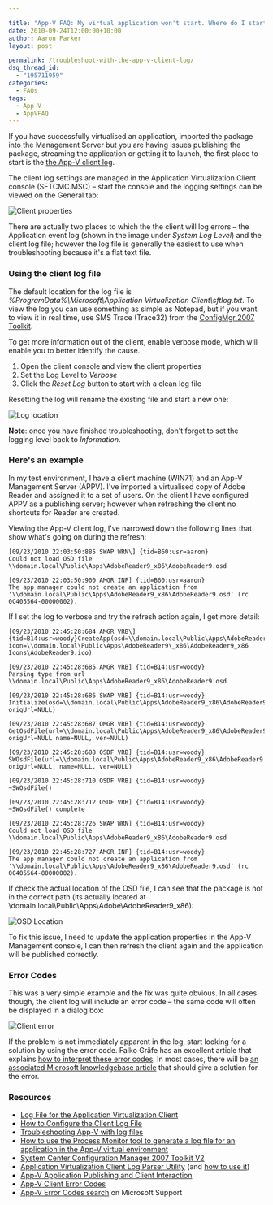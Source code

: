 ```yaml
---

title: "App-V FAQ: My virtual application won't start. Where do I start troubleshooting?"
date: 2010-09-24T12:00:00+10:00
author: Aaron Parker
layout: post

permalink: /troubleshoot-with-the-app-v-client-log/
dsq_thread_id:
  - "195711959"
categories:
  - FAQs
tags:
  - App-V
  - AppVFAQ
---
```

If you have successfully virtualised an application, imported the package into the Management Server but you are having issues publishing the package, streaming the application or getting it to launch, the first place to start is the [the App-V client log](http://technet.microsoft.com/en-us/library/cc817165.aspx).

The client log settings are managed in the Application Virtualization Client console (SFTCMC.MSC) – start the console and the logging settings can be viewed on the General tab:

![Client properties]({{site.baseurl}}/media/2010/09/ClientProperties.png)

There are actually two places to which the the client will log errors – the Application event log (shown in the image under _System Log Level_) and the client log file; however the log file is generally the easiest to use when troubleshooting because it's a flat text file.

### Using the client log file

The default location for the log file is _%ProgramData%\Microsoft\Application Virtualization Client\sftlog.txt_. To view the log you can use something as simple as Notepad, but if you want to view it in real time, use SMS Trace (Trace32) from the [ConfigMgr 2007 Toolkit](http://www.microsoft.com/downloads/en/details.aspx?displaylang=en&FamilyID=5a47b972-95d2-46b1-ab14-5d0cbce54eb8).

To get more information out of the client, enable verbose mode, which will enable you to better identify the cause.

  1. Open the client console and view the client properties
  2. Set the Log Level to _Verbose_
  3. Click the _Reset Log_ button to start with a clean log file

Resetting the log will rename the existing file and start a new one:

![Log location]({{site.baseurl}}/media/2010/09/LogLocation.png)

**Note**: once you have finished troubleshooting, don't forget to set the logging level back to _Information_.

### Here's an example

In my test environment, I have a client machine (WIN71) and an App-V Management Server (APPV). I've imported a virtualised copy of Adobe Reader and assigned it to a set of users. On the client I have configured APPV as a publishing server; however when refreshing the client no shortcuts for Reader are created.

Viewing the App-V client log, I've narrowed down the following lines that show what's going on during the refresh:

```
[09/23/2010 22:03:50:885 SWAP WRN\] {tid=B60:usr=aaron}  
Could not load OSD file \\domain.local\Public\Apps\AdobeReader9_x86\AdobeReader9.osd

[09/23/2010 22:03:50:900 AMGR INF] {tid=B60:usr=aaron}  
The app manager could not create an application from '\\domain.local\Public\Apps\AdobeReader9_x86\AdobeReader9.osd' (rc 0C405564-00000002).
```

If I set the log to verbose and try the refresh action again, I get more detail:

```
[09/23/2010 22:45:28:684 AMGR VRB\] {tid=B14:usr=woody}CreateApp(osd=\\domain.local\Public\Apps\AdobeReader9\_x86\AdobeReader9.osd, icon=\\domain.local\Public\Apps\AdobeReader9\_x86\AdobeReader9_x86 Icons\AdobeReader9.ico)

[09/23/2010 22:45:28:685 AMGR VRB] {tid=B14:usr=woody}  
Parsing type from url \\domain.local\Public\Apps\AdobeReader9_x86\AdobeReader9.osd

[09/23/2010 22:45:28:686 SWAP VRB] {tid=B14:usr=woody}  
Initialize(osd=\\domain.local\Public\Apps\AdobeReader9_x86\AdobeReader9.osd, origUrl=NULL)

[09/23/2010 22:45:28:687 OMGR VRB] {tid=B14:usr=woody}  
GetOsdFile(url=\\domain.local\Public\Apps\AdobeReader9_x86\AdobeReader9.osd, origUrl=NULL name=NULL, ver=NULL)

[09/23/2010 22:45:28:688 OSDF VRB] {tid=B14:usr=woody}  
SWOsdFile(url=\\domain.local\Public\Apps\AdobeReader9_x86\AdobeReader9.osd, origUrl=NULL, name=NULL, ver=NULL)

[09/23/2010 22:45:28:710 OSDF VRB] {tid=B14:usr=woody}  
~SWOsdFile()

[09/23/2010 22:45:28:712 OSDF VRB] {tid=B14:usr=woody}  
~SWOsdFile() complete

[09/23/2010 22:45:28:726 SWAP WRN] {tid=B14:usr=woody}  
Could not load OSD file \\domain.local\Public\Apps\AdobeReader9_x86\AdobeReader9.osd

[09/23/2010 22:45:28:727 AMGR INF] {tid=B14:usr=woody}  
The app manager could not create an application from '\\domain.local\Public\Apps\AdobeReader9_x86\AdobeReader9.osd' (rc 0C405564-00000002).
```

If check the actual location of the OSD file, I can see that the package is not in the correct path (its actually located at \\domain.local\Public\Apps\Adobe\AdobeReader9_x86):

![OSD Location]({{site.baseurl}}/media/2010/09/OSDLocation.png)

To fix this issue, I need to update the application properties in the App-V Management console, I can then refresh the client again and the application will be published correctly.

### Error Codes

This was a very simple example and the fix was quite obvious. In all cases though, the client log will include an error code – the same code will often be displayed in a dialog box:

![Client error]({{site.baseurl}}/media/2010/09/ClientError.png)

If the problem is not immediately apparent in the log, start looking for a solution by using the error code. Falko Gräfe has an excellent article that explains [how to interpret these error codes](http://www.kirx.org/app-v/read/error-codes-en.html). In most cases, there will be [an associated Microsoft knowledgebase article](http://support.microsoft.com/search/default.aspx?query=%22app-v%22+error+code) that should give a solution for the error.

### Resources

  * [Log File for the Application Virtualization Client](http://technet.microsoft.com/en-us/library/cc817103.aspx)
  * [How to Configure the Client Log File](http://technet.microsoft.com/en-us/library/cc817165.aspx)
  * [Troubleshooting App-V with log files](http://blogs.technet.com/b/appv/archive/2009/01/26/troubleshooting-app-v-with-log-files.aspx)
  * [﻿﻿How to use the Process Monitor tool to generate a log file for an application in the App-V virtual environment](http://support.microsoft.com/kb/939896/)
  * [System Center Configuration Manager 2007 Toolkit V2](http://www.microsoft.com/downloads/en/details.aspx?displaylang=en&FamilyID=5a47b972-95d2-46b1-ab14-5d0cbce54eb8)
  * [Application Virtualization Client Log Parser Utility](http://www.microsoft.com/downloads/details.aspx?displaylang=en&FamilyID=72876c60-3a87-4705-b722-f73eb56219bf) (and [how to use it](http://blogs.technet.com/b/appv/archive/2008/11/06/app-v-4-5-resource-kit-application-virtualization-client-log-parser-utility.aspx))
  * [App-V Application Publishing and Client Interaction](http://download.microsoft.com/download/f/7/8/f784a197-73be-48ff-83da-4102c05a6d44/AppPubandClientInteraction.docx)
  * [App-V Client Error Codes](http://www.kirx.org/app-v/read/error-codes-en.html)
  * [App-V Error Codes search](http://support.microsoft.com/search/default.aspx?query=%22app-v%22+error+code) on Microsoft Support
